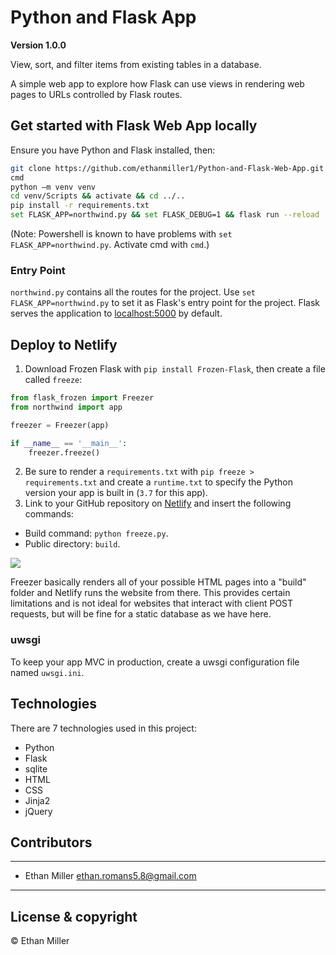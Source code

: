 # Python and Flask App

**Version 1.0.0**

View, sort, and filter items from existing tables in a database.

A simple web app to explore how Flask can use views in rendering web pages to URLs controlled by Flask routes.

## Get started with Flask Web App locally

Ensure you have Python and Flask installed, then:

``` bash
git clone https://github.com/ethanmiller1/Python-and-Flask-Web-App.git
cmd
python –m venv venv
cd venv/Scripts && activate && cd ../..
pip install -r requirements.txt
set FLASK_APP=northwind.py && set FLASK_DEBUG=1 && flask run --reload
```

(Note: Powershell is known to have problems with `set FLASK_APP=northwind.py`. Activate cmd with `cmd`.)

### Entry Point

`northwind.py` contains all the routes for the project. Use `set FLASK_APP=northwind.py` to set it as Flask's entry point for the project. Flask serves the application to [localhost:5000](localhost:5000 "Port 5000") by default.

## Deploy to Netlify

1. Download Frozen Flask with `pip install Frozen-Flask`, then create a file called `freeze`:

``` python
from flask_frozen import Freezer
from northwind import app

freezer = Freezer(app)

if __name__ == '__main__':
    freezer.freeze()
```

2. Be sure to render a `requirements.txt` with `pip freeze > requirements.txt` and create a `runtime.txt` to specify the Python version your app is built in (`3.7` for this app).
1. Link to your GitHub repository on [Netlify](https://app.netlify.com) and insert the following commands:

* Build command: `python freeze.py`.
* Public directory: `build`.

![](https://miro.medium.com/max/700/1*kPMjcU3kUaoJ9DmamhlcRA.png)

Freezer basically renders all of your possible HTML pages into a "build" folder and Netlify runs the website from there. This provides certain limitations and is not ideal for websites that interact with client POST requests, but will be fine for a static database as we have here.

### uwsgi

To keep your app MVC in production, create a uwsgi configuration file named `uwsgi.ini`.

## Technologies

There are 7 technologies used in this project:

 - Python
 - Flask
 - sqlite
 - HTML
 - CSS
 - Jinja2
 - jQuery

## Contributors

---

- Ethan Miller <ethan.romans5.8@gmail.com>

---

## License & copyright

© Ethan Miller